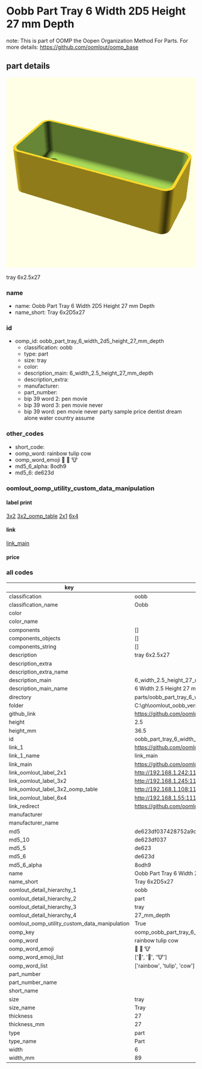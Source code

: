 # Oobb Part Tray 6 Width 2D5 Height 27 mm Depth  

note: This is part of OOMP the Oopen Organization Method For Parts. For more details: https://github.com/oomlout/oomp_base

##  part details
  

[![](3dpr.png)](3dpr.png)

tray 6x2.5x27



### name
* name: Oobb Part Tray 6 Width 2D5 Height 27 mm Depth
* name_short: Tray 6x2D5x27 
### id
* oomp_id: oobb_part_tray_6_width_2d5_height_27_mm_depth
  * classification: oobb
  * type: part
  * size: tray
  * color: 
  * description_main: 6_width_2.5_height_27_mm_depth
  * description_extra: 
  * manufacturer: 
  * part_number: 
  * bip 39 word 2: pen movie
  * bip 39 word 3: pen movie never
  * bip 39 word: pen movie never party sample price dentist dream alone water country assume

### other_codes
* short_code: 
* oomp_word: rainbow tulip cow
* oomp_word_emoji :rainbow: :tulip: :cow:
* md5_6_alpha: 8odh9
* md5_6: de623d






### oomlout_oomp_utility_custom_data_manipulation
#### label print
[3x2](http://192.168.1.245:1112/?label=oomp%208odh9)
[3x2_oomp_table](http://192.168.1.108:1112/?label=oomp%208odh9)
[2x1](http://192.168.1.242:1112/?label=oomp%208odh9)
[6x4](http://192.168.1.55:1112/?label=oomp%208odh9)    

#### link

[link_main](https://github.com/oomlout/oomlout_oobb_version_4_generated_parts/tree/main/navigation_oomp/oobb/part/tray/6_width_2.5_height_27_mm_depth/part)                              

#### price







### all codes 
| key | value |  
| --- | --- |  
| classification | oobb |  
| classification_name | Oobb |  
| color |  |  
| color_name |  |  
| components | [] |  
| components_objects | [] |  
| components_string | [] |  
| description | tray 6x2.5x27 |  
| description_extra |  |  
| description_extra_name |  |  
| description_main | 6_width_2.5_height_27_mm_depth |  
| description_main_name | 6 Width 2.5 Height 27 mm Depth |  
| directory | parts/oobb_part_tray_6_width_2d5_height_27_mm_depth |  
| folder | C:\gh\oomlout_oobb_version_4_generated_parts\parts\oobb_part_tray_6_width_2d5_height_27_mm_depth |  
| github_link | https://github.com/oomlout/oomlout_oomp_part_src/tree/main/parts/oobb_part_tray_6_width_2d5_height_27_mm_depth |  
| height | 2.5 |  
| height_mm | 36.5 |  
| id | oobb_part_tray_6_width_2d5_height_27_mm_depth |  
| link_1 | https://github.com/oomlout/oomlout_oobb_version_4_generated_parts/tree/main/navigation_oomp/oobb/part/tray/6_width_2.5_height_27_mm_depth/part |  
| link_1_name | link_main |  
| link_main | https://github.com/oomlout/oomlout_oobb_version_4_generated_parts/tree/main/navigation_oomp/oobb/part/tray/6_width_2.5_height_27_mm_depth/part |  
| link_oomlout_label_2x1 | http://192.168.1.242:1112/?label=oomp%208odh9 |  
| link_oomlout_label_3x2 | http://192.168.1.245:1112/?label=oomp%208odh9 |  
| link_oomlout_label_3x2_oomp_table | http://192.168.1.108:1112/?label=oomp%208odh9 |  
| link_oomlout_label_6x4 | http://192.168.1.55:1112/?label=oomp%208odh9 |  
| link_redirect | https://github.com/oomlout/oomlout_oobb_version_4_generated_parts/tree/main/parts/oobb_tray_06_2d5_27 |  
| manufacturer |  |  
| manufacturer_name |  |  
| md5 | de623df037428752a9df8a092a243d13 |  
| md5_10 | de623df037 |  
| md5_5 | de623 |  
| md5_6 | de623d |  
| md5_6_alpha | 8odh9 |  
| name | Oobb Part Tray 6 Width 2D5 Height 27 mm Depth |  
| name_short | Tray 6x2D5x27  |  
| oomlout_detail_hierarchy_1 | oobb |  
| oomlout_detail_hierarchy_2 | part |  
| oomlout_detail_hierarchy_3 | tray |  
| oomlout_detail_hierarchy_4 | 27_mm_depth |  
| oomlout_oomp_utility_custom_data_manipulation | True |  
| oomp_key | oomp_oobb_part_tray_6_width_2d5_height_27_mm_depth |  
| oomp_word | rainbow tulip cow |  
| oomp_word_emoji | :rainbow: :tulip: :cow: |  
| oomp_word_emoji_list | [':rainbow:', ':tulip:', ':cow:'] |  
| oomp_word_list | ['rainbow', 'tulip', 'cow'] |  
| part_number |  |  
| part_number_name |  |  
| short_name |  |  
| size | tray |  
| size_name | Tray |  
| thickness | 27 |  
| thickness_mm | 27 |  
| type | part |  
| type_name | Part |  
| width | 6 |  
| width_mm | 89 |  
